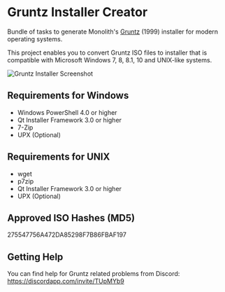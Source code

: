 # Gruntz Installer Creator

Bundle of tasks to generate Monolith's [Gruntz](https://en.wikipedia.org/wiki/Gruntz) (1999)
installer for modern operating systems.

This project enables you to convert Gruntz ISO files to installer that is compatible with Microsoft Windows 7, 8, 8.1, 10 and UNIX-like systems.

![Gruntz Installer Screenshot](https://img.murda.eu/gr/gruntz-installer.png)

## Requirements for Windows

* Windows PowerShell 4.0 or higher
* Qt Installer Framework 3.0 or higher
* 7-Zip
* UPX (Optional)

## Requirements for UNIX

* wget
* p7zip
* Qt Installer Framework 3.0 or higher
* UPX (Optional)

## Approved ISO Hashes (MD5)

275547756A472DA85298F7B86FBAF197

## Getting Help

You can find help for Gruntz related problems from Discord:
https://discordapp.com/invite/TUpMYb9
